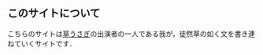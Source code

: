 ## このサイトについて

こちらのサイトは[草うさぎ](https://www.youtube.com/channel/UCQAGqfc_0fzzaPQLeR-lxtQ)の出演者の一人である我が，徒然草の如く文を書き連ねていくサイトです．
